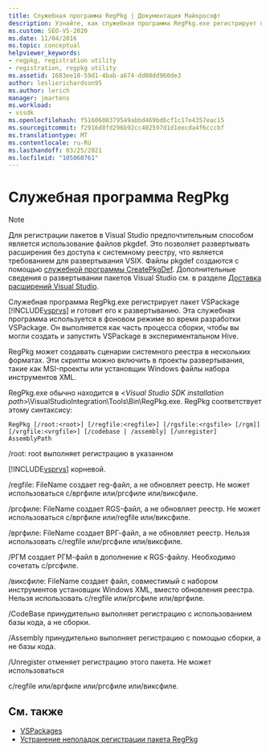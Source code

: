 ```yaml
---
title: Служебная программа RegPkg | Документация Майкрософт
description: Узнайте, как служебная программа RegPkg.exe регистрирует пакет VSPackage в Visual Studio и готовит его к развертыванию.
ms.custom: SEO-VS-2020
ms.date: 11/04/2016
ms.topic: conceptual
helpviewer_keywords:
- regpkg, registration utility
- registration, regpkg utility
ms.assetid: 1683ee18-59d1-4bab-a674-dd00dd960de3
author: leslierichardson95
ms.author: lerich
manager: jmartens
ms.workload:
- vssdk
ms.openlocfilehash: f5160608379549abbd469bd6cf1c17e4357eac15
ms.sourcegitcommit: f2916d8fd296b92cc402597d1d1eecda4f6cccbf
ms.translationtype: MT
ms.contentlocale: ru-RU
ms.lasthandoff: 03/25/2021
ms.locfileid: "105060761"
---
```

# <a name="regpkg-utility"></a>Служебная программа RegPkg
> [!NOTE]
> Для регистрации пакетов в Visual Studio предпочтительным способом является использование файлов pkgdef. Это позволяет развертывать расширения без доступа к системному реестру, что является требованием для развертывания VSIX. Файлы pkgdef создаются с помощью [служебной программы CreatePkgDef](../../extensibility/internals/createpkgdef-utility.md). Дополнительные сведения о развертывании пакетов Visual Studio см. в разделе [Доставка расширений Visual Studio](../../extensibility/shipping-visual-studio-extensions.md).

 Служебная программа RegPkg.exe регистрирует пакет VSPackage [!INCLUDE[vsprvs](../../code-quality/includes/vsprvs_md.md)] и готовит его к развертыванию. Эта служебная программа используется в фоновом режиме во время разработки VSPackage. Он выполняется как часть процесса сборки, чтобы вы могли создать и запустить VSPackage в экспериментальном Hive.

 RegPkg может создавать сценарии системного реестра в нескольких форматах. Эти скрипты можно включить в проекты развертывания, такие как MSI-проекты или установщик Windows файлы набора инструментов XML.

 RegPkg.exe обычно находится в \<*Visual Studio SDK installation path*>\VisualStudioIntegration\Tools\Bin\RegPkg.exe. RegPkg соответствует этому синтаксису:

```
RegPkg [/root:<root>] [/regfile:<regfile>] [/rgsfile:<rgsfile> [/rgm]] [/vrgfile:<vrgfile>] [/codebase | /assembly] [/unregister] AssemblyPath
```

 /root: root выполняет регистрацию в указанном

 [!INCLUDE[vsprvs](../../code-quality/includes/vsprvs_md.md)] корневой.

 /regfile: FileName создает reg-файл, а не обновляет реестр.  Не может использоваться с/вргфиле или/ргсфиле или/виксфиле.

 /ргсфиле: FileName создает RGS-файл, а не обновляет реестр.  Не может использоваться с/вргфиле или/regfile или/виксфиле.

 /вргфиле: FileName создает ВРГ-файл, а не обновляет реестр.  Нельзя использовать с/regfile или/ргсфиле или/виксфиле.

 /РГМ создает РГМ-файл в дополнение к RGS-файлу.  Необходимо сочетать с/ргсфиле.

 /виксфиле: FileName создает файл, совместимый с набором инструментов установщик Windows XML, вместо обновления реестра.  Нельзя использовать с/regfile или/ргсфиле или/вргфиле.

 /CodeBase принудительно выполняет регистрацию с использованием базы кода, а не сборки.

 /Assembly принудительно выполняет регистрацию с помощью сборки, а не базы кода.

 /Unregister отменяет регистрацию этого пакета.  Не может использоваться

 с/regfile или/вргфиле или/ргсфиле или/виксфиле.

## <a name="see-also"></a>См. также
- [VSPackages](../../extensibility/internals/vspackages.md)
- [Устранение неполадок регистрации пакета RegPkg](../../extensibility/internals/troubleshooting-regpkg-package-registration.md)
